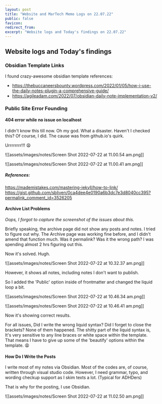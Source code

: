 ```yaml
---
layout: post
title: "Website and MarTech Memo Logs on 22.07.22"
public: false
favicon:
redirect_from: 
excerpt: "Website logs and Today's findings on 22.07.22"
---
```


## Website logs and Today's findings


### Obsidian Template Links

I found crazy-awesome obsidian template references: 
- https://thebuccaneersbounty.wordpress.com/2022/01/05/how-i-use-the-daily-notes-plugin-a-comprehensive-guide/
- https://agileadam.com/2022/07/obsidian-daily-note-implementation-v2/


### Public Site Error Founding

#### 404 error while no issue on localhost

I didn't know this till now. Oh my god. What a disaster. Haven't I checked this? Of course, I did.
The cause was from github.io's quirk. 


Urrrrrrrr!!! 😩



![[assets/images/notes/Screen Shot 2022-07-22 at 11.00.54 am.png]]



![[assets/images/notes/Screen Shot 2022-07-22 at 11.00.41 am.png]]


##### References: 

https://mademistakes.com/mastering-jekyll/how-to-link/
https://gist.github.com/sbliven/0ca4dee4e0190a6b3dc7e3d8040cc395?permalink_comment_id=3526205


#### Archive List Problems 


_Oops, I forgot to capture the screenshot of the issues about this._

Briefly speaking, the archive page did not show any posts and notes. I tried to figure out why. The Archive page was working fine before, and I didn't amend that function much. Was it permalink? Was it the wrong path? I was spending almost 2 hrs figuring out this. 


Now it's solved. Hugh. 


![[assets/images/notes/Screen Shot 2022-07-22 at 10.32.37 am.png]]


However, it shows all notes, including notes I don't want to publish. 

So I added the 'Public' option inside of frontmatter and changed the liquid loop a bit. 


![[assets/images/notes/Screen Shot 2022-07-22 at 10.46.34 am.png]]



![[assets/images/notes/Screen Shot 2022-07-22 at 10.46.41 am.png]]

Now it's showing correct results. 

For all issues, Did I write the wrong liquid syntax? Did I forget to close the brackets? None of them happened. The shitty part of the liquid syntax is, It's very sensitive to any line braces or white space within the template. That means I have to give up some of the 'beautify' options within the template. 😩

#### How Do I Write the Posts

I write most of my notes via Obsidian. Most of the codes are, of course, written through visual studio code. However, I need grammar, typo, and wording checkup support as I skim texts a lot. (Typical for ADHDers)


That is why for the posting, I use Obsidian. 

![[assets/images/notes/Screen Shot 2022-07-22 at 11.02.50 am.png]]
